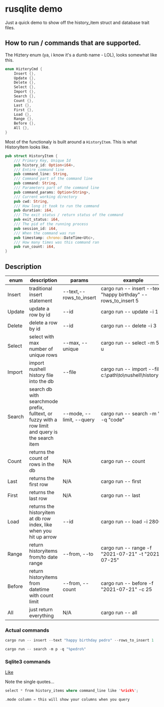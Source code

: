 # rusqlite demo

Just a quick demo to show off the history_item struct and database trait files.

## How to run / commands that are supported.

The Hiztery enum (ya, i know it's a dumb name - LOL), looks somewhat like this.

```rust
enum HizteryCmd {
    Insert {},
    Update {},
    Delete {},
    Select {},
    Import {},
    Search {},
    Count {},
    Last {},
    First {},
    Load {},
    Range {},
    Before {},
    All {},
}
```

Most of the functionaly is built around a `HistoryItem`. This is what HistoryItem looks like.

```rust
pub struct HistoryItem {
    /// Primary Key, Unique Id
    pub history_id: Option<i64>,
    /// Entire command line
    pub command_line: String,
    /// Command part of the command line
    pub command: String,
    /// Parameters part of the command line
    pub command_params: Option<String>,
    /// Current working directory
    pub cwd: String,
    /// How long it took to run the command
    pub duration: i64,
    /// The exit status / return status of the command
    pub exit_status: i64,
    /// The pid of the running process
    pub session_id: i64,
    /// When the command was run
    pub timestamp: chrono::DateTime<Utc>,
    /// How many times was this command ran
    pub run_count: i64,
}
```

## Description

| enum   | description                                                                                        | params                   | example                                                        |
| ------ | -------------------------------------------------------------------------------------------------- | ------------------------ | -------------------------------------------------------------- |
| Insert | traditional insert statement                                                                       | --text,--rows_to_insert  | cargo run -- insert --text "happy birthday" --rows_to_insert 5 |
| Update | update a row by id                                                                                 | --id                     | cargo run -- update -i 1                                       |
| Delete | delete a row by id                                                                                 | --id                     | cargo run -- delete -i 3                                       |
| Select | select with max number of unique rows                                                              | --max, --unique          | cargo run -- select -m 5 -u                                    |
| Import | import nushell history file into the db                                                            | --file                   | cargo run -- import --file c:\path\to\nushell\history.txt      |
| Search | search db with searchmode prefix, fulltext, or fuzzy with a row limit and query is the search item | --mode, --limit, --query | cargo run -- search -m "p" -q "code"                           |
| Count  | returns the count of rows in the db                                                                | N/A                      | cargo run -- count                                             |
| Last   | returns the first row                                                                              | N/A                      | cargo run -- first                                             |
| First  | returns the last row                                                                               | N/A                      | cargo run -- last                                              |
| Load   | returns the historyitem at db row index, like when you hit up arrow                                | --id                     | cargo run -- load -i 2800                                      |
| Range  | return historyitems from/to date range                                                             | --from, --to             | cargo run -- range -f "2021-07-21" -t "2021-07-25"             |
| Before | return historyitems from datetime with count limit                                                 | --from, --count          | cargo run -- before -f "2021-07-21" -c 25                      |
| All    | just return everything                                                                             | N/A                      | cargo run -- all                                               |

### Actual commands

```rust
cargo run -- insert --text "happy birthday pedro" --rows_to_insert 1
```

```rust
cargo run -- search -m p -q "%pedro%"
```

### Sqlite3 commands

[Like](https://www.sqlitetutorial.net/sqlite-like/)

Note the single quotes...

```rust
select * from history_items where command_line like '%rick%';
```

```rust
.mode column = this will show your columns when you query
```
